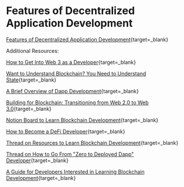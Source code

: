 # Features of Decentralized Application Development
  
  [Features of Decentralized Application Development](https://streamable.com/bwdxim){target=_blank}
  
  Additional Resources:

  [How to Get Into Web 3 as a Developer](https://dev.to/dabit3/how-to-get-into-ethereum-crypto-web3-as-a-developer-9l6){target=_blank}

  [Want to Understand Blockchain? You Need to Understand State](https://consensys.net/blog/blockchain-explained/want-to-really-understand-blockchain-you-need-to-understand-state/){target=_blank}

  [A Brief Overview of Dapp Development](https://thecontrol.co/a-brief-overview-of-dapp-development-b8ac1648322c){target=_blank}

  [Building for Blockchain: Transitioning from Web 2.0 to Web 3.0](https://www.ycombinator.com/blog/building-for-the-blockchain/){target=_blank}

  [Notion Board to Learn Blockchain Development](https://www.notion.so/qtativ/Basecamp-55bd8855ed804a449985a0cec6540ae1){target=_blank}

  [How to Become a DeFi Developer](https://kermankohli.substack.com/p/how-to-become-a-defi-developer){target=_blank}

  [Thread on Resources to Learn Blockchain Development](https://twitter.com/wslyvh/status/1405493777347739654){target=_blank}

  [Thread on How to Go From "Zero to Deployed Dapp" Developer](https://www.youtube.com/watch?v=OwSl2xwl2-w){target=_blank}

  [A Guide for Developers Interested in Learning Blockchain Development](https://www.linumlabs.com/articles/a-guide-for-developers-interested-in-learning-blockchain-development){target=_blank}